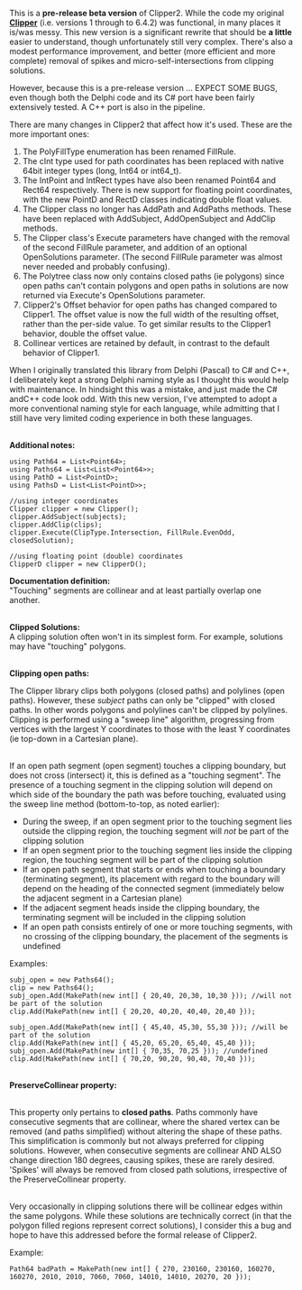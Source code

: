 This is a <b>pre-release beta version</b> of Clipper2. While the code my original <a href="https://sourceforge.net/projects/polyclipping/"><b>Clipper</b></a> (i.e. versions 1 through to 6.4.2) was functional, in many places it is/was messy. This new version is a significant rewrite that should be <b>a little</b> easier to understand, though unfortunately still very complex. There's also a modest performance improvement, and better (more efficient and more complete) removal of spikes and micro-self-intersections from clipping solutions.

However, because this is a pre-release version ... EXPECT SOME BUGS, even though both the Delphi code and its C# port have been fairly extensively tested. A C++ port is also in the pipeline.<br>

There are many changes in Clipper2 that affect how it's used. These are the more important ones:
1. The PolyFillType enumeration has been renamed FillRule.
2. The cInt type used for path coordinates has been replaced with native 64bit integer types (long, Int64 or int64_t).
3. The IntPoint and IntRect types have also been renamed Point64 and Rect64 respectively. There is new support for floating point coordinates, with the new PointD and RectD classes indicating double float values.
4. The Clipper class no longer has AddPath and AddPaths methods. These have been replaced with AddSubject, AddOpenSubject and AddClip methods.
5. The Clipper class's Execute parameters have changed with the removal of the second FillRule parameter, and addition of an optional OpenSolutions parameter. (The second FillRule parameter was almost never needed and probably confusing).
6. The Polytree class now only contains closed paths (ie polygons) since open paths can't contain polygons and open paths in solutions are now returned via Execute's OpenSolutions parameter.
7. Clipper2's Offset behavior for open paths has changed compared to Clipper1. The offset value is now the full width of the resulting offset, rather than the per-side value. To get similar results to the Clipper1 behavior, double the offset value.
8. Collinear vertices are retained by default, in contrast to the default behavior of Clipper1.
 
When I originally translated this library from Delphi (Pascal) to C# and C++, I deliberately kept a strong Delphi naming style as I thought this would help with maintenance. In hindsight this was a mistake, and just made the C# andC++ code look odd. With this new version, I've attempted to adopt a more conventional naming style for each language, while admitting that I still have very limited coding experience in both these languages.<br><br> 


<b>Additional notes:</b>

	using Path64 = List<Point64>;
	using Paths64 = List<List<Point64>>;
	using PathD = List<PointD>;
	using PathsD = List<List<PointD>>;
	
	//using integer coordinates
	Clipper clipper = new Clipper(); 
	clipper.AddSubject(subjects);
	clipper.AddClip(clips);
	clipper.Execute(ClipType.Intersection, FillRule.EvenOdd, closedSolution);
	
	//using floating point (double) coordinates
	ClipperD clipper = new ClipperD(); 
  
<b>Documentation definition:</b><br>
"Touching" segments are collinear and at least partially overlap one another.<br><br>

<b>Clipped Solutions:</b><br>
A clipping solution often won't in its simplest form. For example, solutions may have "touching" polygons.<br><br>

<b>Clipping open paths:</b><br>

The Clipper library clips both polygons (closed paths) and polylines (open paths). However, these <i>subject</i> paths can only be "clipped" with closed paths. In other words polygons and polylines can't be clipped by polylines. Clipping is performed using a "sweep line" algorithm, progressing from vertices with the largest Y coordinates to those with the least Y coordinates (ie top-down in a Cartesian plane).<br><br>

If an open path segment (open segment) touches a clipping boundary, but does not cross (intersect) it, this is defined as a "touching segment". The presence of a touching segment in the clipping solution will depend on which side of the boundary the path was before touching, evaluated using the sweep line method (bottom-to-top, as noted earlier):
<ul>
<li>During the sweep, if an open segment prior to the touching segment lies outside the clipping region, the touching segment will <i>not</i> be part of the clipping solution</li>
<li>If an open segment prior to the touching segment lies inside the clipping region, the touching segment will be part of the clipping solution</li>
<li>If an open path segment that starts or ends when touching a boundary (terminating segment), its placement with regard to the boundary will depend on the heading of the connected segment (immediately below the adjacent segment in a Cartesian plane)</li>
<li>If the adjacent segment heads inside the clipping boundary, the terminating segment will be included in the clipping solution</li>
<li>If an open path consists entirely of one or more touching segments, with no crossing of the clipping boundary, the placement of the segments is undefined</li>
</ul>
Examples:

	subj_open = new Paths64();
	clip = new Paths64();
	subj_open.Add(MakePath(new int[] { 20,40, 20,30, 10,30 })); //will not be part of the solution
	clip.Add(MakePath(new int[] { 20,20, 40,20, 40,40, 20,40 }));
	
	subj_open.Add(MakePath(new int[] { 45,40, 45,30, 55,30 })); //will be part of the solution
	clip.Add(MakePath(new int[] { 45,20, 65,20, 65,40, 45,40 }));
	subj_open.Add(MakePath(new int[] { 70,35, 70,25 })); //undefined
	clip.Add(MakePath(new int[] { 70,20, 90,20, 90,40, 70,40 }));

<br>
<b>PreserveCollinear property:</b><br><br>

This property only pertains to <b>closed paths</b>. Paths commonly have consecutive segments that are collinear, where the shared vertex can be removed (and paths simplified) without altering the shape of these paths. This simplification is commonly but not always preferred for clipping solutions. However, when consecutive segments are collinear AND ALSO change direction 180 degrees, causing spikes, these are rarely desired. 'Spikes' will always be removed from closed path solutions, irrespective of the PreserveCollinear property.<br><br>

Very occasionally in clipping solutions there will be collinear edges within the same polygons. While these solutions are technically correct (in that the polygon filled regions represent correct solutions), I consider this a bug and hope to have this addressed before the formal release of Clipper2.<br>

Example:

	Path64 badPath = MakePath(new int[] { 270, 230160, 230160, 160270, 160270, 2010, 2010, 7060, 7060, 14010, 14010, 20270, 20 })); 
